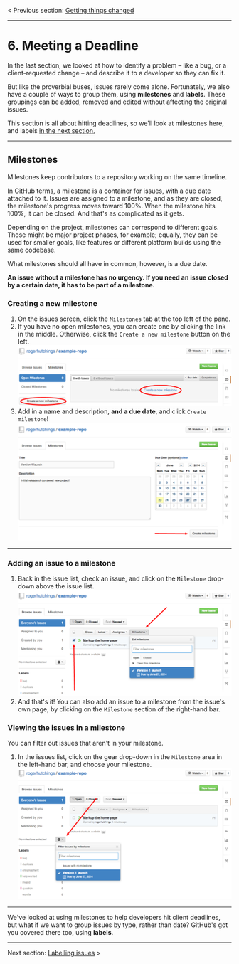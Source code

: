 < Previous section: [Getting things changed](https://github.com/rogerhutchings/github-for-account-managers/blob/markdown/s5_getting_changes.md)

---

# 6. Meeting a Deadline

In the last section, we looked at how to identify a problem &ndash; like a bug, or a client-requested change &ndash; and describe it to a developer so they can fix it. 

But like the proverbial buses, issues rarely come alone. Fortunately, we also have a couple of ways to group them, using __milestones__ and __labels__. These groupings can be added, removed and edited without affecting the original issues.

This section is all about hitting deadlines, so we'll look at milestones here, and labels [in the next section.](https://github.com/rogerhutchings/github-for-account-managers/blob/markdown/s7_labelling_issues.md)

---

## Milestones

Milestones keep contributors to a repository working on the same timeline. 

In GitHub terms, a milestone is a container for issues, with a due date attached to it. Issues are assigned to a milestone, and as they are closed, the milestone's progress moves toward 100%. When the milestone hits 100%, it can be closed. And that's as complicated as it gets.

Depending on the project, milestones can correspond to different goals. Those might be major project phases, for example; equally, they can be used for smaller goals, like features or different platform builds using the same codebase.

What milestones should all have in common, however, is a due date. 

__An issue without a milestone has no urgency. If you need an issue closed by a certain date, it has to be part of a milestone.__

### Creating a new milestone

1. On the issues screen, click the `Milestones` tab at the top left of the pane.
2. If you have no open milestones, you can create one by clicking the link in the middle. Otherwise, click the `Create a new milestone` button on the left.
    ![](https://raw.githubusercontent.com/rogerhutchings/github-for-account-managers/section-6/images/s6_1.png)
3. Add in a name and description, __and a due date__, and click `Create milestone`!
    ![](https://raw.githubusercontent.com/rogerhutchings/github-for-account-managers/section-6/images/s6_2.png)

---

### Adding an issue to a milestone

1. Back in the issue list, check an issue, and click on the `Milestone` drop-down above the issue list.
    ![](https://raw.githubusercontent.com/rogerhutchings/github-for-account-managers/section-6/images/s6_3.png)
2. And that's it! You can also add an issue to a milestone from the issue's own page, by clicking on the `Milestone` section of the right-hand bar.

### Viewing the issues in a milestone

You can filter out issues that aren't in your milestone.

1. In the issues list, click on the gear drop-down in the `Milestone` area in the left-hand bar, and choose your milestone.
    ![](https://raw.githubusercontent.com/rogerhutchings/github-for-account-managers/section-6/images/s6_4.png)

---

We've looked at using milestones to help developers hit client deadlines, but what if we want to group issues by type, rather than date? GitHub's got you covered there too, using __labels__.

---

Next section: [Labelling issues](https://github.com/rogerhutchings/github-for-account-managers/blob/markdown/s7_labelling_issues.md) >
